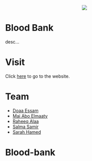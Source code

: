 <p align="center">
<img  src = /images/bloodbank.png>
</p>

# Blood Bank
desc...

# Visit
Click [here](https://isalma.github.io/Blood-Bank-FullStackDevelopmentProject/index.html) to go to the website.

# Team
- [Doaa Essam](https://github.com/DoaaEssam52)
- [Mai Abo Elmaaty](https://github.com/Mai-AboElmaaty)
- [Raheeq Alaa](https://github.com/Raheeqalaa96) 
- [Salma Samir](https://github.com/iSalma) 
- [Sarah Hamed](https://github.com/SarahHamed)
# Blood-bank
